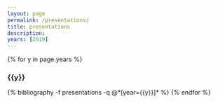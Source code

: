 ```yaml
---
layout: page
permalink: /presentations/
title: presentations
description:
years: [2019]
---
```


{% for y in page.years %}
  <h3 class="year">{{y}}</h3>
  {% bibliography -f presentations -q @*[year={{y}}]* %}
{% endfor %}
